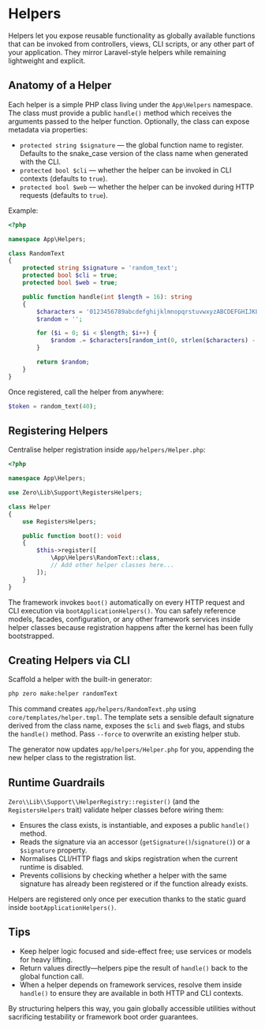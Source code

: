 # Helpers

Helpers let you expose reusable functionality as globally available functions that can be invoked from controllers, views, CLI scripts, or any other part of your application. They mirror Laravel-style helpers while remaining lightweight and explicit.

## Anatomy of a Helper

Each helper is a simple PHP class living under the `App\Helpers` namespace. The class must provide a public `handle()` method which receives the arguments passed to the helper function. Optionally, the class can expose metadata via properties:

- `protected string $signature` — the global function name to register. Defaults to the snake_case version of the class name when generated with the CLI.
- `protected bool $cli` — whether the helper can be invoked in CLI contexts (defaults to `true`).
- `protected bool $web` — whether the helper can be invoked during HTTP requests (defaults to `true`).

Example:

```php
<?php

namespace App\Helpers;

class RandomText
{
    protected string $signature = 'random_text';
    protected bool $cli = true;
    protected bool $web = true;

    public function handle(int $length = 16): string
    {
        $characters = '0123456789abcdefghijklmnopqrstuvwxyzABCDEFGHIJKLMNOPQRSTUVWXYZ';
        $random = '';

        for ($i = 0; $i < $length; $i++) {
            $random .= $characters[random_int(0, strlen($characters) - 1)];
        }

        return $random;
    }
}
```

Once registered, call the helper from anywhere:

```php
$token = random_text(40);
```

## Registering Helpers

Centralise helper registration inside `app/helpers/Helper.php`:

```php
<?php

namespace App\Helpers;

use Zero\Lib\Support\RegistersHelpers;

class Helper
{
    use RegistersHelpers;

    public function boot(): void
    {
        $this->register([
            \App\Helpers\RandomText::class,
            // Add other helper classes here...
        ]);
    }
}
```

The framework invokes `boot()` automatically on every HTTP request and CLI execution via `bootApplicationHelpers()`. You can safely reference models, facades, configuration, or any other framework services inside helper classes because registration happens after the kernel has been fully bootstrapped.

## Creating Helpers via CLI

Scaffold a helper with the built-in generator:

```bash
php zero make:helper randomText
```

This command creates `app/helpers/RandomText.php` using `core/templates/helper.tmpl`. The template sets a sensible default signature derived from the class name, exposes the `$cli` and `$web` flags, and stubs the `handle()` method. Pass `--force` to overwrite an existing helper stub.

The generator now updates `app/helpers/Helper.php` for you, appending the new helper class to the registration list.

## Runtime Guardrails

`Zero\\Lib\\Support\\HelperRegistry::register()` (and the `RegistersHelpers` trait) validate helper classes before wiring them:

- Ensures the class exists, is instantiable, and exposes a public `handle()` method.
- Reads the signature via an accessor (`getSignature()`/`signature()`) or a `$signature` property.
- Normalises CLI/HTTP flags and skips registration when the current runtime is disabled.
- Prevents collisions by checking whether a helper with the same signature has already been registered or if the function already exists.

Helpers are registered only once per execution thanks to the static guard inside `bootApplicationHelpers()`.

## Tips

- Keep helper logic focused and side-effect free; use services or models for heavy lifting.
- Return values directly—helpers pipe the result of `handle()` back to the global function call.
- When a helper depends on framework services, resolve them inside `handle()` to ensure they are available in both HTTP and CLI contexts.

By structuring helpers this way, you gain globally accessible utilities without sacrificing testability or framework boot order guarantees.
